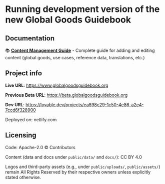 # Running development version of the new Global Goods Guidebook

## Documentation

📚 **[Content Management Guide](./CONTENT_MANAGEMENT_GUIDE.md)** - Complete guide for adding and editing content (global goods, use cases, reference data, translations, etc.)

## Project info
**Live URL**: https://www.globalgoodsguidebook.org

**Previous Beta URL**: https://beta.globalgoodsguidebook.org

**Dev URL**: https://lovable.dev/projects/ea898c29-1c50-4e86-a2e4-7ccd6f328900

Deployed on: netlify.com



## Licensing

Code: Apache-2.0 © Contributors

Content (data and docs under `public/data/` and `docs/`): CC BY 4.0

Logos and third-party assets (e.g., under `public/uploads/`, `public/assets/`) remain All Rights Reserved by their respective owners unless explicitly stated otherwise.


